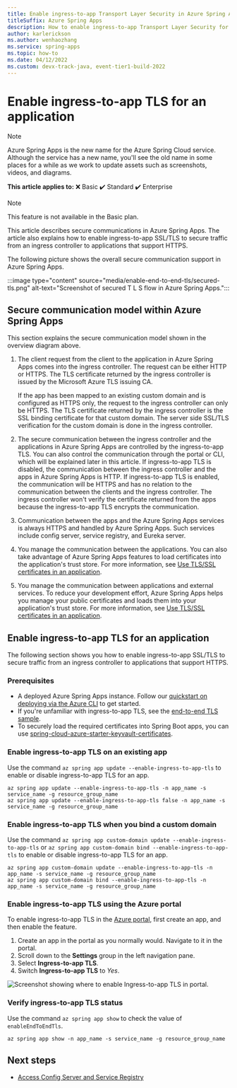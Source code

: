```yaml
---
title: Enable ingress-to-app Transport Layer Security in Azure Spring Apps
titleSuffix: Azure Spring Apps
description: How to enable ingress-to-app Transport Layer Security for an application.
author: karlerickson
ms.author: wenhaozhang
ms.service: spring-apps
ms.topic: how-to
ms.date: 04/12/2022
ms.custom: devx-track-java, event-tier1-build-2022
---
```

# Enable ingress-to-app TLS for an application

> [!NOTE]
> Azure Spring Apps is the new name for the Azure Spring Cloud service. Although the service has a new name, you'll see the old name in some places for a while as we work to update assets such as screenshots, videos, and diagrams.

**This article applies to:** ❌ Basic ✔️ Standard ✔️ Enterprise

> [!NOTE]
> This feature is not available in the Basic plan.

This article describes secure communications in Azure Spring Apps. The article also explains how to enable ingress-to-app SSL/TLS to secure traffic from an ingress controller to applications that support HTTPS.

The following picture shows the overall secure communication support in Azure Spring Apps.

:::image type="content" source="media/enable-end-to-end-tls/secured-tls.png" alt-text="Screenshot of secured T L S flow in Azure Spring Apps.":::

## Secure communication model within Azure Spring Apps

This section explains the secure communication model shown in the overview diagram above.

1. The client request from the client to the application in Azure Spring Apps comes into the ingress controller. The request can be either HTTP or HTTPS. The TLS certificate returned by the ingress controller is issued by the Microsoft Azure TLS issuing CA.
   
   If the app has been mapped to an existing custom domain and is configured as HTTPS only, the request to the ingress controller can only be HTTPS. The TLS certificate returned by the ingress controller is the SSL binding certificate for that custom domain. The server side SSL/TLS verification for the custom domain is done in the ingress controller.

2.  The secure communication between the ingress controller and the applications in Azure Spring Apps are controlled by the ingress-to-app TLS. You can also control the communication through the portal or CLI, which will be explained later in this article. If ingress-to-app TLS is disabled, the communication between the ingress controller and the apps in Azure Spring Apps is HTTP. If ingress-to-app TLS is enabled, the communication will be HTTPS and has no relation to the communication between the clients and the ingress controller. The ingress controller won't verify the certificate returned from the apps because the ingress-to-app TLS encrypts the communication.

3. Communication between the apps and the Azure Spring Apps services is always HTTPS and handled by Azure Spring Apps. Such services include config server, service registry, and Eureka server.

4. You manage the communication between the applications. You can also take advantage of Azure Spring Apps features to load certificates into the application's trust store. For more information, see [Use TLS/SSL certificates in an application](./how-to-use-tls-certificate.md).

5. You manage the communication between applications and external services. To reduce your development effort, Azure Spring Apps helps you manage your public certificates and loads them into your application's trust store. For more information, see [Use TLS/SSL certificates in an application](./how-to-use-tls-certificate.md).

## Enable ingress-to-app TLS for an application

The following section shows you how to enable ingress-to-app SSL/TLS to secure traffic from an ingress controller to applications that support HTTPS.

### Prerequisites

- A deployed Azure Spring Apps instance. Follow our [quickstart on deploying via the Azure CLI](./quickstart.md) to get started.
- If you're unfamiliar with ingress-to-app TLS, see the [end-to-end TLS sample](https://github.com/Azure-Samples/spring-boot-secure-communications-using-end-to-end-tls-ssl).
- To securely load the required certificates into Spring Boot apps, you can use [spring-cloud-azure-starter-keyvault-certificates](https://github.com/Azure/azure-sdk-for-java/tree/main/sdk/spring/spring-cloud-azure-starter-keyvault-certificates).

### Enable ingress-to-app TLS on an existing app

Use the command `az spring app update --enable-ingress-to-app-tls` to enable or disable ingress-to-app TLS for an app.

```azurecli
az spring app update --enable-ingress-to-app-tls -n app_name -s service_name -g resource_group_name
az spring app update --enable-ingress-to-app-tls false -n app_name -s service_name -g resource_group_name
```

### Enable ingress-to-app TLS when you bind a custom domain

Use the command `az spring app custom-domain update --enable-ingress-to-app-tls` or `az spring app custom-domain bind --enable-ingress-to-app-tls` to enable or disable ingress-to-app TLS for an app.

```azurecli
az spring app custom-domain update --enable-ingress-to-app-tls -n app_name -s service_name -g resource_group_name
az spring app custom-domain bind --enable-ingress-to-app-tls -n app_name -s service_name -g resource_group_name
```

### Enable ingress-to-app TLS using the Azure portal

To enable ingress-to-app TLS in the [Azure portal](https://portal.azure.com/), first create an app, and then enable the feature.

1. Create an app in the portal as you normally would. Navigate to it in the portal.
2. Scroll down to the **Settings** group in the left navigation pane.
3. Select **Ingress-to-app TLS**.
4. Switch **Ingress-to-app TLS** to *Yes*.

![Screenshot showing where to enable Ingress-to-app TLS in portal.](./media/enable-end-to-end-tls/enable-i2a-tls.png)

### Verify ingress-to-app TLS status

Use the command `az spring app show` to check the value of `enableEndToEndTls`.

```azurecli
az spring app show -n app_name -s service_name -g resource_group_name
```

## Next steps

* [Access Config Server and Service Registry](how-to-access-data-plane-azure-ad-rbac.md)

